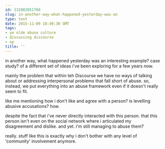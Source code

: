 ```yaml
---
id: 132882851766
slug: in-another-way-what-happened-yesterday-was-an
type: text
date: 2015-11-09 18:49:30 GMT
tags:
- ye olde abuse culture
- discussing discourse
- op
title: ''
---
```

in another way, what happened yesterday was an interesting example? case study? of a different set of ideas i've been exploring for a few years now.

mainly the problem that within teh Discourse we have no ways of talking about or addressing interpersonal problems that fall short of abuse. so, instead, we put everything into an abuse framework even if it doesn't really seem to fit.

like me mentioning how i don't like and agree with a person? is levelling abusive accusations? how.

despite the fact that i've never directly interacted with this person. that this person isn't even on the social network where i articulated my disagreement and dislike. and yet. i'm still managing to abuse them?

really. stuff like this is exactly why i don't bother with any level of 'community' involvement anymore.